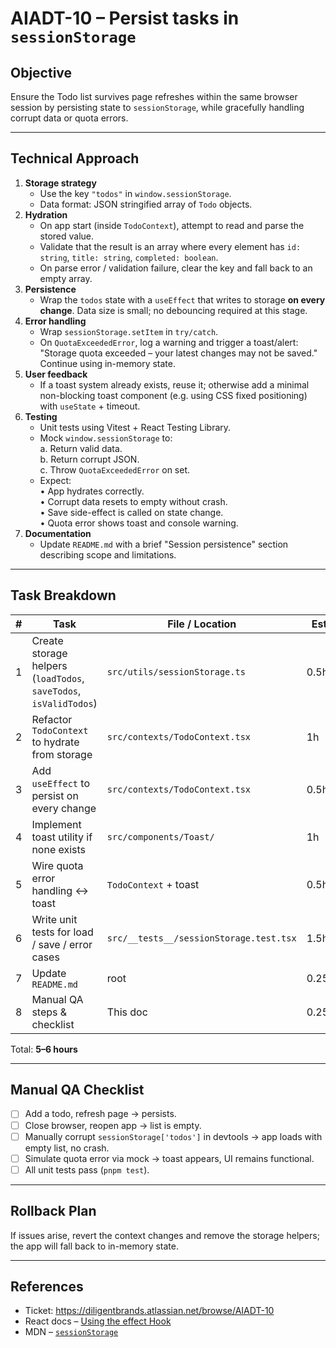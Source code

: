 # AIADT-10 – Persist tasks in `sessionStorage`

## Objective

Ensure the Todo list survives page refreshes within the same browser session by persisting state to `sessionStorage`, while gracefully handling corrupt data or quota errors.

---

## Technical Approach

1. **Storage strategy**
   - Use the key `"todos"` in `window.sessionStorage`.
   - Data format: JSON stringified array of `Todo` objects.
2. **Hydration**
   - On app start (inside `TodoContext`), attempt to read and parse the stored value.
   - Validate that the result is an array where every element has `id: string`, `title: string`, `completed: boolean`.
   - On parse error / validation failure, clear the key and fall back to an empty array.
3. **Persistence**
   - Wrap the `todos` state with a `useEffect` that writes to storage **on every change**. Data size is small; no debouncing required at this stage.
4. **Error handling**
   - Wrap `sessionStorage.setItem` in `try/catch`.
   - On `QuotaExceededError`, log a warning and trigger a toast/alert: "Storage quota exceeded – your latest changes may not be saved." Continue using in-memory state.
5. **User feedback**
   - If a toast system already exists, reuse it; otherwise add a minimal non-blocking toast component (e.g. using CSS fixed positioning) with `useState` + timeout.
6. **Testing**
   - Unit tests using Vitest + React Testing Library.
   - Mock `window.sessionStorage` to:  
     a. Return valid data.  
     b. Return corrupt JSON.  
     c. Throw `QuotaExceededError` on set.
   - Expect:  
     • App hydrates correctly.  
     • Corrupt data resets to empty without crash.  
     • Save side-effect is called on state change.  
     • Quota error shows toast and console warning.
7. **Documentation**
   - Update `README.md` with a brief "Session persistence" section describing scope and limitations.

---

## Task Breakdown

| #   | Task                                                              | File / Location                         | Est.  |
| --- | ----------------------------------------------------------------- | --------------------------------------- | ----- |
| 1   | Create storage helpers (`loadTodos`, `saveTodos`, `isValidTodos`) | `src/utils/sessionStorage.ts`           | 0.5h  |
| 2   | Refactor `TodoContext` to hydrate from storage                    | `src/contexts/TodoContext.tsx`          | 1h    |
| 3   | Add `useEffect` to persist on every change                        | `src/contexts/TodoContext.tsx`          | 0.5h  |
| 4   | Implement toast utility if none exists                            | `src/components/Toast/`                 | 1h    |
| 5   | Wire quota error handling ↔ toast                                | `TodoContext` + toast                   | 0.5h  |
| 6   | Write unit tests for load / save / error cases                    | `src/__tests__/sessionStorage.test.tsx` | 1.5h  |
| 7   | Update `README.md`                                                | root                                    | 0.25h |
| 8   | Manual QA steps & checklist                                       | This doc                                | 0.25h |

Total: **5–6 hours**

---

## Manual QA Checklist

- [ ] Add a todo, refresh page → persists.
- [ ] Close browser, reopen app → list is empty.
- [ ] Manually corrupt `sessionStorage['todos']` in devtools → app loads with empty list, no crash.
- [ ] Simulate quota error via mock → toast appears, UI remains functional.
- [ ] All unit tests pass (`pnpm test`).

---

## Rollback Plan

If issues arise, revert the context changes and remove the storage helpers; the app will fall back to in-memory state.

---

## References

- Ticket: https://diligentbrands.atlassian.net/browse/AIADT-10
- React docs – [Using the effect Hook](https://react.dev/reference/react/useEffect)
- MDN – [`sessionStorage`](https://developer.mozilla.org/en-US/docs/Web/API/Window/sessionStorage)
